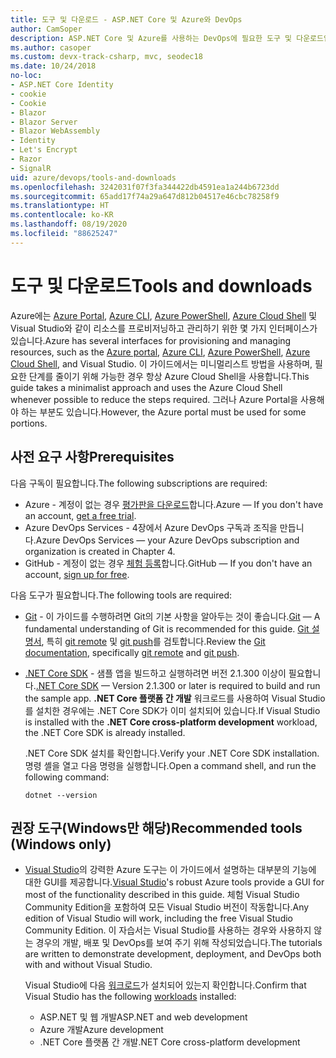 ```yaml
---
title: 도구 및 다운로드 - ASP.NET Core 및 Azure와 DevOps
author: CamSoper
description: ASP.NET Core 및 Azure를 사용하는 DevOps에 필요한 도구 및 다운로드입니다.
ms.author: casoper
ms.custom: devx-track-csharp, mvc, seodec18
ms.date: 10/24/2018
no-loc:
- ASP.NET Core Identity
- cookie
- Cookie
- Blazor
- Blazor Server
- Blazor WebAssembly
- Identity
- Let's Encrypt
- Razor
- SignalR
uid: azure/devops/tools-and-downloads
ms.openlocfilehash: 3242031f07f3fa344422db4591ea1a244b6723dd
ms.sourcegitcommit: 65add17f74a29a647d812b04517e46cbc78258f9
ms.translationtype: HT
ms.contentlocale: ko-KR
ms.lasthandoff: 08/19/2020
ms.locfileid: "88625247"
---
```

# <a name="tools-and-downloads"></a><span data-ttu-id="53340-103">도구 및 다운로드</span><span class="sxs-lookup"><span data-stu-id="53340-103">Tools and downloads</span></span>

<span data-ttu-id="53340-104">Azure에는 [Azure Portal](https://portal.azure.com), [Azure CLI](/cli/azure/), [Azure PowerShell](/powershell/azure/overview), [Azure Cloud Shell](https://shell.azure.com/bash) 및 Visual Studio와 같이 리소스를 프로비저닝하고 관리하기 위한 몇 가지 인터페이스가 있습니다.</span><span class="sxs-lookup"><span data-stu-id="53340-104">Azure has several interfaces for provisioning and managing resources, such as the [Azure portal](https://portal.azure.com), [Azure CLI](/cli/azure/), [Azure PowerShell](/powershell/azure/overview), [Azure Cloud Shell](https://shell.azure.com/bash), and Visual Studio.</span></span> <span data-ttu-id="53340-105">이 가이드에서는 미니멀리스트 방법을 사용하며, 필요한 단계를 줄이기 위해 가능한 경우 항상 Azure Cloud Shell을 사용합니다.</span><span class="sxs-lookup"><span data-stu-id="53340-105">This guide takes a minimalist approach and uses the Azure Cloud Shell whenever possible to reduce the steps required.</span></span> <span data-ttu-id="53340-106">그러나 Azure Portal을 사용해야 하는 부분도 있습니다.</span><span class="sxs-lookup"><span data-stu-id="53340-106">However, the Azure portal must be used for some portions.</span></span>

## <a name="prerequisites"></a><span data-ttu-id="53340-107">사전 요구 사항</span><span class="sxs-lookup"><span data-stu-id="53340-107">Prerequisites</span></span>

<span data-ttu-id="53340-108">다음 구독이 필요합니다.</span><span class="sxs-lookup"><span data-stu-id="53340-108">The following subscriptions are required:</span></span>

* <span data-ttu-id="53340-109">Azure - 계정이 없는 경우 [평가판을 다운로드](https://azure.microsoft.com/free/dotnet/)합니다.</span><span class="sxs-lookup"><span data-stu-id="53340-109">Azure &mdash; If you don't have an account, [get a free trial](https://azure.microsoft.com/free/dotnet/).</span></span>
* <span data-ttu-id="53340-110">Azure DevOps Services - 4장에서 Azure DevOps 구독과 조직을 만듭니다.</span><span class="sxs-lookup"><span data-stu-id="53340-110">Azure DevOps Services &mdash; your Azure DevOps subscription and organization is created in Chapter 4.</span></span>
* <span data-ttu-id="53340-111">GitHub - 계정이 없는 경우 [체험 등록](https://github.com/join)합니다.</span><span class="sxs-lookup"><span data-stu-id="53340-111">GitHub &mdash; If you don't have an account, [sign up for free](https://github.com/join).</span></span>

<span data-ttu-id="53340-112">다음 도구가 필요합니다.</span><span class="sxs-lookup"><span data-stu-id="53340-112">The following tools are required:</span></span>

* <span data-ttu-id="53340-113">[Git](https://git-scm.com/downloads) - 이 가이드를 수행하려면 Git의 기본 사항을 알아두는 것이 좋습니다.</span><span class="sxs-lookup"><span data-stu-id="53340-113">[Git](https://git-scm.com/downloads) &mdash; A fundamental understanding of Git is recommended for this guide.</span></span> <span data-ttu-id="53340-114">[Git 설명서](https://git-scm.com/doc), 특히 [git remote](https://git-scm.com/docs/git-remote) 및 [git push](https://git-scm.com/docs/git-push)를 검토합니다.</span><span class="sxs-lookup"><span data-stu-id="53340-114">Review the [Git documentation](https://git-scm.com/doc), specifically [git remote](https://git-scm.com/docs/git-remote) and [git push](https://git-scm.com/docs/git-push).</span></span>
* <span data-ttu-id="53340-115">[.NET Core SDK](https://dotnet.microsoft.com/download/) - 샘플 앱을 빌드하고 실행하려면 버전 2.1.300 이상이 필요합니다.</span><span class="sxs-lookup"><span data-stu-id="53340-115">[.NET Core SDK](https://dotnet.microsoft.com/download/) &mdash; Version 2.1.300 or later is required to build and run the sample app.</span></span> <span data-ttu-id="53340-116">**.NET Core 플랫폼 간 개발** 워크로드를 사용하여 Visual Studio를 설치한 경우에는 .NET Core SDK가 이미 설치되어 있습니다.</span><span class="sxs-lookup"><span data-stu-id="53340-116">If Visual Studio is installed with the **.NET Core cross-platform development** workload, the .NET Core SDK is already installed.</span></span>

    <span data-ttu-id="53340-117">.NET Core SDK 설치를 확인합니다.</span><span class="sxs-lookup"><span data-stu-id="53340-117">Verify your .NET Core SDK installation.</span></span> <span data-ttu-id="53340-118">명령 셸을 열고 다음 명령을 실행합니다.</span><span class="sxs-lookup"><span data-stu-id="53340-118">Open a command shell, and run the following command:</span></span>

    ```dotnetcli
    dotnet --version
    ```

## <a name="recommended-tools-windows-only"></a><span data-ttu-id="53340-119">권장 도구(Windows만 해당)</span><span class="sxs-lookup"><span data-stu-id="53340-119">Recommended tools (Windows only)</span></span>

* <span data-ttu-id="53340-120">[Visual Studio](https://visualstudio.microsoft.com)의 강력한 Azure 도구는 이 가이드에서 설명하는 대부분의 기능에 대한 GUI를 제공합니다.</span><span class="sxs-lookup"><span data-stu-id="53340-120">[Visual Studio](https://visualstudio.microsoft.com)'s robust Azure tools provide a GUI for most of the functionality described in this guide.</span></span> <span data-ttu-id="53340-121">체험 Visual Studio Community Edition을 포함하여 모든 Visual Studio 버전이 작동합니다.</span><span class="sxs-lookup"><span data-stu-id="53340-121">Any edition of Visual Studio will work, including the free Visual Studio Community Edition.</span></span> <span data-ttu-id="53340-122">이 자습서는 Visual Studio를 사용하는 경우와 사용하지 않는 경우의 개발, 배포 및 DevOps를 보여 주기 위해 작성되었습니다.</span><span class="sxs-lookup"><span data-stu-id="53340-122">The tutorials are written to demonstrate development, deployment, and DevOps both with and without Visual Studio.</span></span>

  <span data-ttu-id="53340-123">Visual Studio에 다음 [워크로드](/visualstudio/install/modify-visual-studio)가 설치되어 있는지 확인합니다.</span><span class="sxs-lookup"><span data-stu-id="53340-123">Confirm that Visual Studio has the following [workloads](/visualstudio/install/modify-visual-studio) installed:</span></span>

  * <span data-ttu-id="53340-124">ASP.NET 및 웹 개발</span><span class="sxs-lookup"><span data-stu-id="53340-124">ASP.NET and web development</span></span>
  * <span data-ttu-id="53340-125">Azure 개발</span><span class="sxs-lookup"><span data-stu-id="53340-125">Azure development</span></span>
  * <span data-ttu-id="53340-126">.NET Core 플랫폼 간 개발</span><span class="sxs-lookup"><span data-stu-id="53340-126">.NET Core cross-platform development</span></span>
